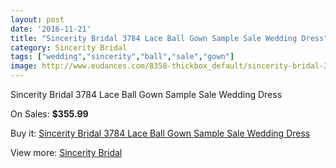 ```yaml
---
layout: post
date: '2016-11-21'
title: "Sincerity Bridal 3784 Lace Ball Gown Sample Sale Wedding Dress"
category: Sincerity Bridal
tags: ["wedding","sincerity","ball","sale","gown"]
image: http://www.eudances.com/8358-thickbox_default/sincerity-bridal-3784-lace-ball-gown-sample-sale-wedding-dress.jpg
---
```

Sincerity Bridal 3784 Lace Ball Gown Sample Sale Wedding Dress

On Sales: **$355.99**
<a href="https://www.eudances.com/en/sincerity-bridal/2869-sincerity-bridal-3784-lace-ball-gown-sample-sale-wedding-dress.html"><amp-img layout="responsive" width="600" height="600" src="//www.eudances.com/8358-thickbox_default/sincerity-bridal-3784-lace-ball-gown-sample-sale-wedding-dress.jpg" alt="Sincerity Bridal 3784 Lace Ball Gown Sample Sale Wedding Dress 0" /></a>
<a href="https://www.eudances.com/en/sincerity-bridal/2869-sincerity-bridal-3784-lace-ball-gown-sample-sale-wedding-dress.html"><amp-img layout="responsive" width="600" height="600" src="//www.eudances.com/8359-thickbox_default/sincerity-bridal-3784-lace-ball-gown-sample-sale-wedding-dress.jpg" alt="Sincerity Bridal 3784 Lace Ball Gown Sample Sale Wedding Dress 1" /></a>
<a href="https://www.eudances.com/en/sincerity-bridal/2869-sincerity-bridal-3784-lace-ball-gown-sample-sale-wedding-dress.html"><amp-img layout="responsive" width="600" height="600" src="//www.eudances.com/8360-thickbox_default/sincerity-bridal-3784-lace-ball-gown-sample-sale-wedding-dress.jpg" alt="Sincerity Bridal 3784 Lace Ball Gown Sample Sale Wedding Dress 2" /></a>
<a href="https://www.eudances.com/en/sincerity-bridal/2869-sincerity-bridal-3784-lace-ball-gown-sample-sale-wedding-dress.html"><amp-img layout="responsive" width="600" height="600" src="//www.eudances.com/8361-thickbox_default/sincerity-bridal-3784-lace-ball-gown-sample-sale-wedding-dress.jpg" alt="Sincerity Bridal 3784 Lace Ball Gown Sample Sale Wedding Dress 3" /></a>
<a href="https://www.eudances.com/en/sincerity-bridal/2869-sincerity-bridal-3784-lace-ball-gown-sample-sale-wedding-dress.html"><amp-img layout="responsive" width="600" height="600" src="//www.eudances.com/8362-thickbox_default/sincerity-bridal-3784-lace-ball-gown-sample-sale-wedding-dress.jpg" alt="Sincerity Bridal 3784 Lace Ball Gown Sample Sale Wedding Dress 4" /></a>

Buy it: [Sincerity Bridal 3784 Lace Ball Gown Sample Sale Wedding Dress](https://www.eudances.com/en/sincerity-bridal/2869-sincerity-bridal-3784-lace-ball-gown-sample-sale-wedding-dress.html "Sincerity Bridal 3784 Lace Ball Gown Sample Sale Wedding Dress")

View more: [Sincerity Bridal](https://www.eudances.com/en/45-sincerity-bridal "Sincerity Bridal")